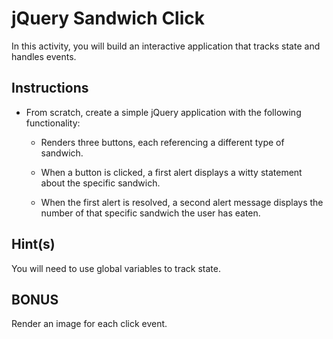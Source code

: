 # jQuery Sandwich Click

In this activity, you will build an interactive application that tracks state and handles events.

## Instructions

* From scratch, create a simple jQuery application with the following functionality:

    * Renders three buttons, each referencing a different type of sandwich. 

    * When a button is clicked, a first alert displays a witty statement about the specific sandwich.
    
    * When the first alert is resolved, a second alert message displays the number of that specific sandwich the user has eaten.

## Hint(s)

You will need to use global variables to track state.

## BONUS

Render an image for each click event.
